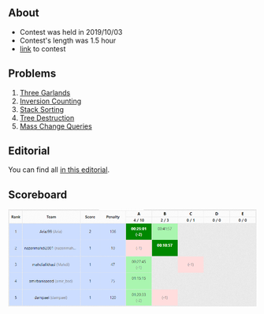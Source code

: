 ## About
* Contest was held in 2019/10/03
* Contest's length was 1.5 hour
* [link](https://vjudge.net/contest/331398) to contest

## Problems
1. [Three Garlands](https://codeforces.com/contest/911/problem/C)
2. [Inversion Counting](https://codeforces.com/contest/911/problem/D)
3. [Stack Sorting](https://codeforces.com/contest/911/problem/E)
4. [Tree Destruction](https://codeforces.com/contest/911/problem/F)
5. [Mass Change Queries](https://codeforces.com/contest/911/problem/G)

## Editorial
You can find all [in this editorial](https://codeforces.com/blog/entry/56771).

## Scoreboard
![Alt text](scoreboard.png "Title")